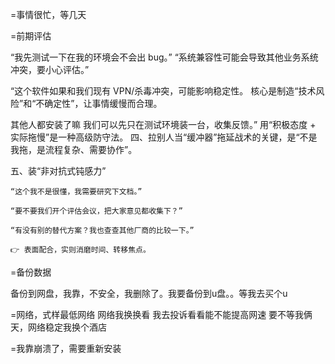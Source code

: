 

=事情很忙，等几天

=前期评估

“我先测试一下在我的环境会不会出 bug。”
“系统兼容性可能会导致其他业务系统冲突，要小心评估。”

“这个软件如果和我们现有 VPN/杀毒冲突，可能影响稳定性。
核心是制造“技术风险”和“不确定性”，让事情缓慢而合理。

其他人都安装了嘛
我们可以先只在测试环境装一台，收集反馈。”
用“积极态度 + 实际拖慢”是一种高级防守法。
四、拉别人当“缓冲器”拖延战术的关键，是“不是我拖，是流程复杂、需要协作”。

五、装“非对抗式钝感力”

    “这个我不是很懂，我需要研究下文档。”

    “要不要我们开个评估会议，把大家意见都收集下？”

    “有没有别的替代方案？我也查查其他厂商的比较一下。”

    👉 表面配合，实则消磨时间、转移焦点。

=备份数据

备份到网盘，我靠，不安全，我删除了。我要备份到u盘。。等我去买个u



=网络，式样最低网络
网络我换换看
我去投诉看看能不能提高网速
要不等我俩天，网络稳定我换个酒店


=我靠崩溃了，需要重新安装